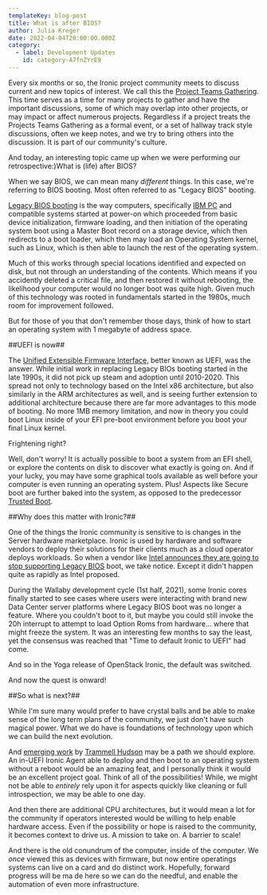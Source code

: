 ```yaml
---
templateKey: blog-post
title: What is after BIOS?
author: Julia Kreger
date: 2022-04-04T20:00:00.000Z
category:
  - label: Development Updates
    id: category-A7fnZYrE9
---
```


Every six months or so, the Ironic project community meets to discuss current and new topics of interest. We call this the [Project Teams Gathering](https://ptg.opendev.org/). This time serves as a time for many projects to gather and have the important discussions, some of which may overlap into other projects, or may impact or affect numerous projects. Regardless if a project treats the Projects Teams Gathering as a formal event, or a set of hallway track style discussions, often we keep notes, and we try to bring others into the discussion. It is part of our community's culture.

And today, an interesting topic came up when we were performing our retrospective:)What is (life) after BIOS?

When we say BIOS, we can mean many *different* things. In this case, we're referring to BIOS booting. Most often referred to as "Legacy BIOS" booting.

[Legacy BIOS booting](https://en.wikipedia.org/wiki/BIOS#Boot_process) is the way computers, specifically [IBM PC](https://en.wikipedia.org/wiki/IBM_Personal_Computer) and compatible systems started at power-on which proceeded from basic device initialization, firmware loading, and then initiation of the operating system boot using a Master Boot record on a storage device, which then redirects to a boot loader, which then may load an Operating System kernel, such as Linux, which is then able to launch the rest of the operating system.

Much of this works through special locations identified and expected on disk, but not through an understanding of the contents. Which means if you accidently deleted a critical file, and then restored it without rebooting, the likelihood your computer would no longer boot was quite high. Given much of this technology was rooted in fundamentals started in the 1980s, much room for improvement followed.

But for those of you that don't remember those days, think of how to start an operating system with 1 megabyte of address space.

##UEFI is now##

The [Unified Extensible Firmware Interface](https://en.wikipedia.org/wiki/Unified_Extensible_Firmware_Interface), better known as UEFI, was the answer. While initial work in replacing Legacy BIOs booting started in the late 1990s, it did not pick up steam and adoption until 2010-2020. This spread not only to technology based on the Intel x86 architecture, but also similarly in the ARM architectures as well, and is seeing further extension to additional architecture because there are far more advantages to this mode of booting. No more 1MB memory limitation, and now in theory you could boot Linux inside of your EFI pre-boot environment before you boot your final Linux kernel.

Frightening right?

Well, don't worry! It is actually possible to boot a system from an EFI shell, or explore the contents on disk to discover what exactly is going on. And if your lucky, you may have some graphical tools available as well before your computer is even running an operating system. Plus! Aspects like Secure boot are further baked into the system, as opposed to the predecessor [Trusted Boot](https://wiki.gentoo.org/wiki/Trusted_Boot).

##Why does this matter with Ironic?##

One of the things the Ironic community is sensitive to is changes in the Server hardware marketplace. Ironic is used by hardware and software vendors to deploy their solutions for their clients much as a cloud operator deploys workloads. So when a vendor like [Intel announces they are going to stop supporting Legacy BIOS](https://uefi.org/sites/default/files/resources/Brian_Richardson_Intel_Final.pdf) boot, we take notice. Except it didn't happen quite as rapidly as Intel proposed.

During the Wallaby development cycle (1st half, 2021), some Ironic cores finally started to see cases where users were interacting with brand new Data Center server platforms where Legacy BIOS boot was no longer a feature. Where you couldn't boot to it, but maybe you could still invoke the 20h interrupt to attempt to load Option Roms from hardware... where that might freeze the system. It was an interesting few months to say the least, yet the consensus was reached that "Time to default Ironic to UEFI" had come.

And so in the Yoga release of OpenStack Ironic, the default was switched.

And now the quest is onward!

##So what is next?##

While I'm sure many would prefer to have crystal balls and be able to make sense of the long term plans of the community, we just don't have such magical power. What we do have is foundations of technology upon which we can build the next evolution.

And [emerging work](https://twitter.com/qrs/status/1496908435488755724) by [Trammell Hudson](https://twitter.com/qrs) may be a path we should explore. An in-UEFI Ironic Agent able to deploy and then boot to an operating system without a reboot would be an amazing feat, and I personally think it would be an excellent project goal. Think of all of the possibilities! While, we might not be able to *entirely* rely upon it for aspects quickly like cleaning or full introspection, we may be able to one day.

And then there are additional CPU architectures, but it would mean a lot for the community if operators interested would be willing to help enable hardware access. Even if the possibility or hope is raised to the community, it becomes context to drive us. A mission to take on. A barrier to scale!

And there is the old conundrum of the computer, inside of the computer. We *once* viewed this as devices with firmware, but now entire operatings systems can live on a card and do distinct work. Hopefully, forward progress will be ma
de here so we can do the needful, and enable the automation of even more infrastructure.
